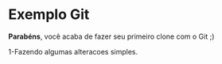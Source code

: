 Exemplo Git
===========

__Parabéns__, você acaba de fazer seu primeiro clone com o Git ;)

1-Fazendo algumas alteracoes simples.